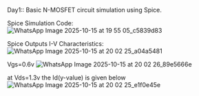 Day1::
Basic N-MOSFET circuit simulation using Spice.

Spice Simulation Code:
![WhatsApp Image 2025-10-15 at 19 55 05_c5839d83](https://github.com/user-attachments/assets/394f1d5e-6640-41d2-adb3-70197f1deea1)




Spice Outputs
I-V Characteristics:
![WhatsApp Image 2025-10-15 at 20 02 25_a04a5481](https://github.com/user-attachments/assets/a5ed481c-d86f-4c3f-b87e-f8c275b5dd17)




Vgs=0.6v
![WhatsApp Image 2025-10-15 at 20 02 26_89e5666e](https://github.com/user-attachments/assets/51af25bf-7e15-4bc6-b088-b3a66a9c3098)






at Vds=1.3v the Id(y-value) is given below
![WhatsApp Image 2025-10-15 at 20 02 25_e1f0e45e](https://github.com/user-attachments/assets/67b342fa-0f89-44a5-b8e1-60856af9d462)




